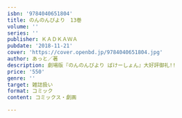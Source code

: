 ```yaml
---
isbn: '9784040651804'
title: のんのんびより　13巻
volume: ''
series: ''
publisher: ＫＡＤＫＡＷＡ
pubdate: '2018-11-21'
cover: 'https://cover.openbd.jp/9784040651804.jpg'
author: あっと／著
description: 劇場版『のんのんびより ばけーしょん』大好評御礼!!
price: '550'
genre: ''
target: 雑誌扱い
format: コミック
content: コミックス・劇画

---
```

